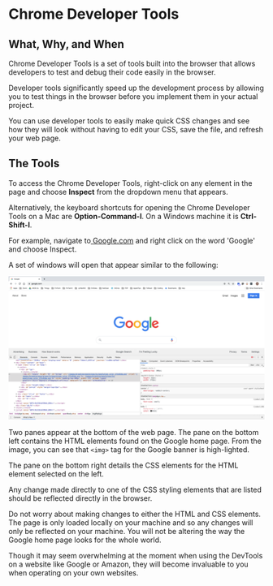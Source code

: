 # Chrome Developer Tools

## **What, Why, and When**

Chrome Developer Tools is a set of tools built into the browser that allows developers to test and debug their code easily in the browser.

Developer tools significantly speed up the development process by allowing you to test things in the browser before you implement them in your actual project.

You can use developer tools to easily make quick CSS changes and see how they will look without having to edit your CSS, save the file, and refresh your web page.

## The Tools

To access the Chrome Developer Tools, right-click on any element in the page and choose **Inspect** from the dropdown menu that appears.

Alternatively, the keyboard shortcuts for opening the Chrome Developer Tools on a Mac are **Option-Command-I**. On a Windows machine it is **Ctrl-Shift-I**.

For example, navigate to[ Google.com](https://www.google.com/) and right click on the word 'Google' and choose Inspect.

A set of windows will open that appear similar to the following:

![](../../../.gitbook/assets/image%20%2822%29.png)

Two panes appear at the bottom of the web page. The pane on the bottom left contains the HTML elements found on the Google home page. From the image, you can see that `<img>` tag for the Google banner is high-lighted.

The pane on the bottom right details the CSS elements for the HTML element selected on the left.

Any change made directly to one of the CSS styling elements that are listed should be reflected directly in the browser.

Do not worry about making changes to either the HTML and CSS elements. The page is only loaded locally on your machine and so any changes will only be reflected on your machine. You will not be altering the way the Google home page looks for the whole world.

Though it may seem overwhelming at the moment when using the DevTools on a website like Google or Amazon, they will become invaluable to you when operating on your own websites.

